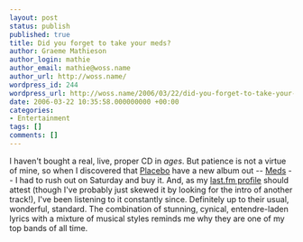 ```yaml
---
layout: post
status: publish
published: true
title: Did you forget to take your meds?
author: Graeme Mathieson
author_login: mathie
author_email: mathie@woss.name
author_url: http://woss.name/
wordpress_id: 244
wordpress_url: http://woss.name/2006/03/22/did-you-forget-to-take-your-meds/
date: 2006-03-22 10:35:58.000000000 +00:00
categories:
- Entertainment
tags: []
comments: []
---
```

I haven't bought a real, live, proper CD in *ages*.  But patience is not a virtue of mine, so when I discovered that [Placebo](http://www.placeboworld.co.uk/) have a new album out -- [Meds](http://www.amazon.co.uk/exec/obidos/ASIN/B000E5L8BG/mathieoftheen-21) -- I had to rush out on Saturday and buy it.  And, as my [last.fm profile](http://www.last.fm/user/mathie_wossname) should attest (though I've probably just skewed it by looking for the intro of another track!), I've been listening to it constantly since.  Definitely up to their usual, wonderful, standard.  The combination of stunning, cynical, entendre-laden lyrics with a mixture of musical styles reminds me why they are one of my top bands of all time.
